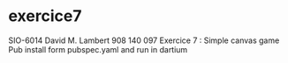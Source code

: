 exercice7
=========
SIO-6014 David M. Lambert 
908 140 097 
Exercice 7 : Simple canvas game
Pub install form pubspec.yaml and run in dartium